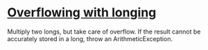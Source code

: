 # [Overflowing with longing](https://www.codewars.com/kata/overflowing-with-longing "https://www.codewars.com/kata/551af235ac044763f2000448")

Multiply two longs, but take care of overflow. If the result cannot be accurately stored in a long, throw an ArithmeticException.